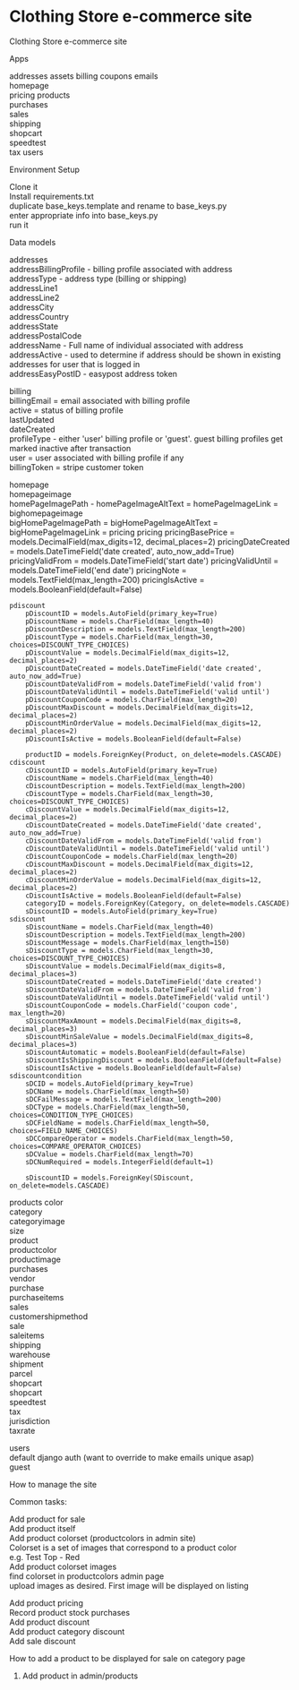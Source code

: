 # Clothing Store e-commerce site
Clothing Store e-commerce site

Apps

addresses
assets
billing
coupons	
emails	
homepage	
pricing	
products	
purchases	
sales	
shipping	
shopcart	
speedtest	
tax	
users	

Environment Setup  

Clone it  
Install requirements.txt  
duplicate base_keys.template and rename to base_keys.py  
enter appropriate info into base_keys.py  
run it  

Data models  

addresses  
    addressBillingProfile - billing profile associated with address  
    addressType - address type (billing or shipping)  
    addressLine1  
    addressLine2  
    addressCity  
    addressCountry  
    addressState  
    addressPostalCode  
    addressName - Full name of individual associated with address  
    addressActive - used to determine if address should be shown in existing addresses for user that is logged in  
    addressEasyPostID - easypost address token  

billing  
    billingEmail = email associated with billing profile  
    active = status of billing profile  
    lastUpdated  
    dateCreated  
    profileType - either 'user' billing profile or 'guest'. guest billing profiles get marked inactive after transaction  
    user = user associated with billing profile if any  
    billingToken = stripe customer token  
    
homepage  
    homepageimage  
        homePageImagePath - 
        homePageImageAltText = 
        homePageImageLink =
    bighomepageimage   
        bigHomePageImagePath = 
        bigHomePageImageAltText = 
        bigHomePageImageLink = 
pricing
    pricing
        pricingBasePrice = models.DecimalField(max_digits=12, decimal_places=2)
        pricingDateCreated = models.DateTimeField('date created', auto_now_add=True)
        pricingValidFrom = models.DateTimeField('start date')
        pricingValidUntil = models.DateTimeField('end date')
        pricingNote = models.TextField(max_length=200)
        pricingIsActive = models.BooleanField(default=False)
    
    pdiscount
        pDiscountID = models.AutoField(primary_key=True)  
        pDiscountName = models.CharField(max_length=40)  
        pDiscountDescription = models.TextField(max_length=200)  
        pDiscountType = models.CharField(max_length=30, choices=DISCOUNT_TYPE_CHOICES)  
        pDiscountValue = models.DecimalField(max_digits=12, decimal_places=2)  
        pDiscountDateCreated = models.DateTimeField('date created', auto_now_add=True)  
        pDiscountDateValidFrom = models.DateTimeField('valid from')  
        pDiscountDateValidUntil = models.DateTimeField('valid until')  
        pDiscountCouponCode = models.CharField(max_length=20)  
        pDiscountMaxDiscount = models.DecimalField(max_digits=12, decimal_places=2)  
        pDiscountMinOrderValue = models.DecimalField(max_digits=12, decimal_places=2)  
        pDiscountIsActive = models.BooleanField(default=False)  

        productID = models.ForeignKey(Product, on_delete=models.CASCADE)  
    cdiscount
        cDiscountID = models.AutoField(primary_key=True)
        cDiscountName = models.CharField(max_length=40)
        cDiscountDescription = models.TextField(max_length=200)
        cDiscountType = models.CharField(max_length=30, choices=DISCOUNT_TYPE_CHOICES)
        cDiscountValue = models.DecimalField(max_digits=12, decimal_places=2)
        cDiscountDateCreated = models.DateTimeField('date created', auto_now_add=True)
        cDiscountDateValidFrom = models.DateTimeField('valid from')
        cDiscountDateValidUntil = models.DateTimeField('valid until')
        cDiscountCouponCode = models.CharField(max_length=20)
        cDiscountMaxDiscount = models.DecimalField(max_digits=12, decimal_places=2)
        cDiscountMinOrderValue = models.DecimalField(max_digits=12, decimal_places=2)
        cDiscountIsActive = models.BooleanField(default=False)
        categoryID = models.ForeignKey(Category, on_delete=models.CASCADE)
        sDiscountID = models.AutoField(primary_key=True)
    sdiscount  
        sDiscountName = models.CharField(max_length=40)  
        sDiscountDescription = models.TextField(max_length=200)  
        sDiscountMessage = models.CharField(max_length=150)  
        sDiscountType = models.CharField(max_length=30, choices=DISCOUNT_TYPE_CHOICES)  
        sDiscountValue = models.DecimalField(max_digits=8, decimal_places=3)  
        sDiscountDateCreated = models.DateTimeField('date created')  
        sDiscountDateValidFrom = models.DateTimeField('valid from')  
        sDiscountDateValidUntil = models.DateTimeField('valid until')  
        sDiscountCouponCode = models.CharField('coupon code', max_length=20)  
        sDiscountMaxAmount = models.DecimalField(max_digits=8, decimal_places=3)  
        sDiscountMinSaleValue = models.DecimalField(max_digits=8, decimal_places=3)  
        sDiscountAutomatic = models.BooleanField(default=False)  
        sDiscountIsShippingDiscount = models.BooleanField(default=False)  
        sDiscountIsActive = models.BooleanField(default=False)  
    sdiscountcondition
        sDCID = models.AutoField(primary_key=True)  
        sDCName = models.CharField(max_length=50)  
        sDCFailMessage = models.TextField(max_length=200)  
        sDCType = models.CharField(max_length=50, choices=CONDITION_TYPE_CHOICES)  
        sDCFieldName = models.CharField(max_length=50, choices=FIELD_NAME_CHOICES)  
        sDCCompareOperator = models.CharField(max_length=50, choices=COMPARE_OPERATOR_CHOICES)  
        sDCValue = models.CharField(max_length=70)  
        sDCNumRequired = models.IntegerField(default=1)  

        sDiscountID = models.ForeignKey(SDiscount, on_delete=models.CASCADE)  
    


products
    color  
    category  
    categoryimage  
    size  
    product  
    productcolor  
    productimage  
purchases  
    vendor  
    purchase  
    purchaseitems  
sales	
    customershipmethod  
    sale  
    saleitems  
shipping	
    warehouse  
    shipment  
    parcel  
shopcart	
    shopcart  
speedtest	
tax	 
    jurisdiction  
    taxrate  
    
users	
    default django auth (want to override to make emails unique asap)  
    guest  


How to manage the site

Common tasks:

Add product for sale  
  Add product itself  
  Add product colorset (productcolors in admin site)  
    Colorset is a set of images that correspond to a product color  
    e.g. Test Top - Red  
    Add product colorset images  
      find colorset in productcolors admin page  
      upload images as desired. First image will be displayed on listing  
  
  Add product pricing  
  Record product stock purchases  
  Add product discount  
  Add product category discount  
  Add sale discount  


How to add a product to be displayed for sale on category page  

1. Add product in admin/products  


